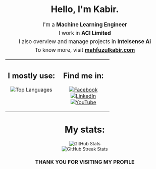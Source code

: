 <div align="center">
  <h1>Hello, I'm Kabir.</h1>
  <p style="font-size: 1.2em; line-height: 1.6;">
    I'm a <b>Machine Learning Engineer</b><br>
    I work in <b>ACI Limited</b><br>
    I also overview and manage projects in <b>Intelsense Ai</b><br>
    To know more, visit <b><a href='https://www.mahfuzulkabir.com'>mahfuzulkabir.com</a></b>
  </p>
</div>
<table align="center" border="0" cellspacing="2000" cellpadding="0">
  <tr>
    <td valign="top" width="50%">
      <div align="center">
        <h2>I mostly use:</h2>
        <img src="https://github-readme-stats.vercel.app/api/top-langs/?username=kabir5296&theme=default&hide_border=false&include_all_commits=true&count_private=true&layout=compact" alt="Top Languages" />
      </div>
    </td>
    <td valign="top" width="50%">
      <div align="center">
        <h2>Find me in:</h2>
        <p>
          <a href="https://facebook.com/Kabir5296"><img src="https://img.shields.io/badge/Facebook-%231877F2.svg?logo=Facebook&logoColor=white" alt="Facebook"></a><br>
          <a href="https://linkedin.com/in/mahfuzulkabir"><img src="https://img.shields.io/badge/LinkedIn-%230077B5.svg?logo=linkedin&logoColor=white" alt="LinkedIn"></a><br>
          <a href="https://youtube.com/@mahfuzulkabirsourav9735"><img src="https://img.shields.io/badge/YouTube-%23FF0000.svg?logo=YouTube&logoColor=white" alt="YouTube"></a><br>
        </p>
      </div>
    </td>
  </tr>
</table>
<div align="center">
  <h1>My stats:</h1>
  <img src="https://github-readme-stats.vercel.app/api?username=kabir5296&theme=default&hide_border=false&include_all_commits=true&count_private=true" alt="GitHub Stats" /><br>
  <img src="https://github-readme-streak-stats.herokuapp.com/?user=kabir5296&theme=default&hide_border=false" alt="GitHub Streak Stats" />
</div>

<div align="center">
  <h3>THANK YOU FOR VISITING MY PROFILE </h3>
</div>
